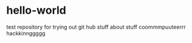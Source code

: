 # hello-world
test repository for trying out git hub
stuff about stuff
coommmpuuteerrr hackkinnggggg
